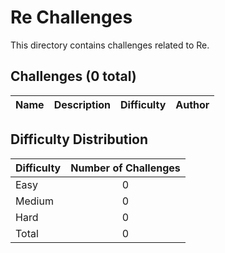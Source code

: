 # Re Challenges
This directory contains challenges related to Re.

## Challenges (0 total)
| Name | Description | Difficulty | Author |
| ---- | ----------- | ---------- | ------ |


## Difficulty Distribution
| Difficulty | Number of Challenges |
| ---------- |:--------------------:|
| Easy | 0 |
| Medium | 0 |
| Hard | 0 |
| Total | 0 |
